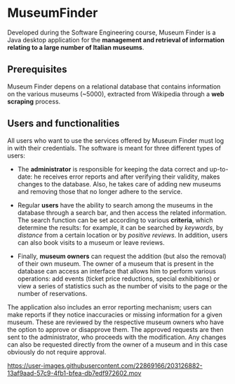 # MuseumFinder
Developed during the Software Engineering course, Museum Finder is a Java desktop application for the **management and retrieval of information relating to a large number of Italian museums**.

## Prerequisites
Museum Finder depens on a relational database that contains information on the various museums (~5000), extracted from Wikipedia through a **web scraping** process.

## Users and functionalities
All users who want to use the services offered by Museum Finder must log in with their credentials.
The software is meant for three different types of users:

* The **administrator** is responsible for keeping the data correct and up-to-date: he receives error reports and after verifying their validity, makes changes to the database. 
Also, he takes care of adding new museums and removing those that no longer adhere to the service.

* Regular **users** have the ability to search among the museums in the database through a search bar, and then access the related information. The search function can be set according to various **criteria**, which determine the results: for example, it can be searched by _keywords_, by _distance_ from a certain location or by _positive reviews_. 
In addition, users can also book visits to a museum or leave reviews.

* Finally, **museum owners** can request the addition (but also the removal) of their own museum. The owner of a museum that is present in the database can access an interface that allows him to perform various operations: add events (ticket price reductions, special exhibitions) or view a series of statistics such as the number of visits to the page or the number of reservations.

The application also includes an error reporting mechanism; users can make reports if they notice inaccuracies or missing information for a given museum. These are reviewed by the respective museum owners who have the option to approve or disapprove them. The approved requests are then sent to the administrator, who proceeds with the modification. Any changes can also be requested directly from the owner of a museum and in this case obviously do not require approval.


https://user-images.githubusercontent.com/22869166/203126882-13af9aad-57c9-4fb1-bfea-db7edf972602.mov

